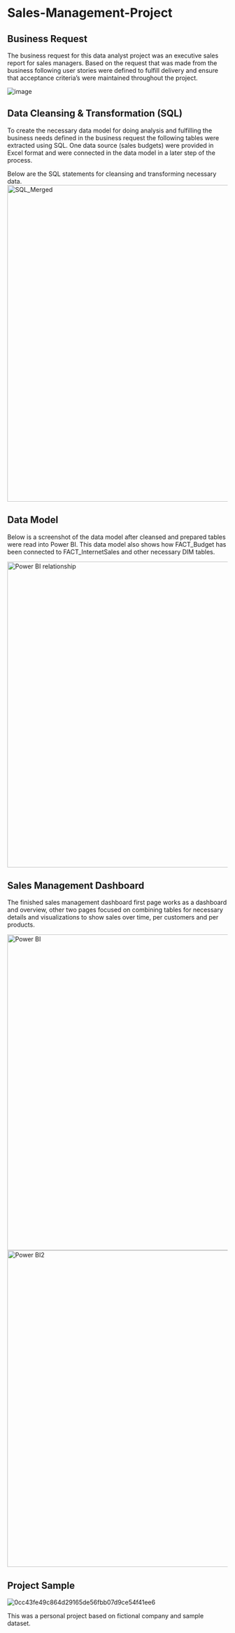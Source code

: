 # Sales-Management-Project
## Business Request
The business request for this data analyst project was an executive sales report for sales managers. Based on the request that was made from the business following user stories were defined to fulfill delivery and ensure that acceptance criteria’s were maintained throughout the project.

![image](https://user-images.githubusercontent.com/83585688/120956571-726e5f80-c771-11eb-92a2-21d0b611908b.png)

## Data Cleansing & Transformation (SQL)
To create the necessary data model for doing analysis and fulfilling the business needs defined in the business request the following tables were extracted using SQL.
One data source (sales budgets) were provided in Excel format and were connected in the data model in a later step of the process.

Below are the SQL statements for cleansing and transforming necessary data.
<img width="723" alt="SQL_Merged" src="https://user-images.githubusercontent.com/83585688/120957266-fd038e80-c772-11eb-9b8d-7f011cbc68af.png">

## Data Model
Below is a screenshot of the data model after cleansed and prepared tables were read into Power BI.
This data model also shows how FACT_Budget has been connected to FACT_InternetSales and other necessary DIM tables.

<img width="698" alt="Power BI relationship" src="https://user-images.githubusercontent.com/83585688/120957619-a2b6fd80-c773-11eb-94e1-a76e2a2ce549.png">

## Sales Management Dashboard
The finished sales management dashboard first page works as a dashboard and overview, other two pages focused on combining tables for necessary details and visualizations to show sales over time, per customers and per products.

<img width="721" alt="Power BI" src="https://user-images.githubusercontent.com/83585688/120957932-34266f80-c774-11eb-85e4-328760cc26ab.png">
<img width="723" alt="Power BI2" src="https://user-images.githubusercontent.com/83585688/120957933-37b9f680-c774-11eb-879a-600c81346592.png">

## Project Sample
![0cc43fe49c864d29165de56fbb07d9ce54f41ee6](https://user-images.githubusercontent.com/83585688/120959107-b1eb7a80-c776-11eb-82ca-69b0c54436aa.gif)


This was a personal project based on fictional company and sample dataset.
